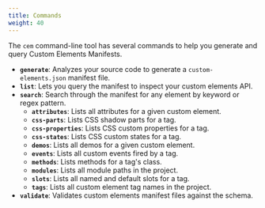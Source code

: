```yaml
---
title: Commands
weight: 40
---
```


The `cem` command-line tool has several commands to help you generate and query Custom Elements Manifests.

- **`generate`**: Analyzes your source code to generate a `custom-elements.json` manifest file.
- **`list`**: Lets you query the manifest to inspect your custom elements API.
- **`search`**: Search through the manifest for any element by keyword or regex pattern.
  - **`attributes`**: Lists all attributes for a given custom element.
  - **`css-parts`**: Lists CSS shadow parts for a tag.
  - **`css-properties`**: Lists CSS custom properties for a tag.
  - **`css-states`**: Lists CSS custom states for a tag.
  - **`demos`**: Lists all demos for a given custom element.
  - **`events`**: Lists all custom events fired by a tag.
  - **`methods`**: Lists methods for a tag's class.
  - **`modules`**: Lists all module paths in the project.
  - **`slots`**: Lists all named and default slots for a tag.
  - **`tags`**: Lists all custom element tag names in the project.
- **`validate`**: Validates custom elements manifest files against the schema.
